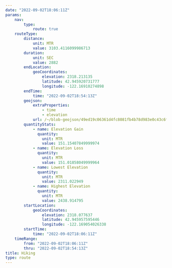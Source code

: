 ```yaml
---
date: "2022-09-02T18:06:11Z"
params:
    nav:
        type:
            route: true
    routeType:
        distance:
            unit: MTR
            value: 3103.4116099986713
        duration:
            unit: SEC
            value: 2882
        endLocation:
            geoCoordinates:
                elevation: 2318.213135
                latitude: 42.945920731777
                longitude: -122.16910274898
        endTime:
            time: "2022-09-02T18:54:13Z"
        geojson:
            extraProperties:
                - time
                - elevation
            url: /~/blob-geojson/49ed19c06361d4fc8081fb4b78d983e0c43c6f96f7f93c6e10ac0d9b4708e8c9/geojson.json
        quantityStats:
            - name: Elevation Gain
              quantity:
                unit: MTR
                value: 151.15407849999974
            - name: Elevation Loss
              quantity:
                unit: MTR
                value: 151.01858049999964
            - name: Lowest Elevation
              quantity:
                unit: MTR
                value: 2311.022949
            - name: Highest Elevation
              quantity:
                unit: MTR
                value: 2438.914795
        startLocation:
            geoCoordinates:
                elevation: 2318.077637
                latitude: 42.945957595446
                longitude: -122.169054026338
        startTime:
            time: "2022-09-02T18:06:11Z"
    timeRange:
        from: "2022-09-02T18:06:11Z"
        thru: "2022-09-02T18:54:13Z"
title: Hiking
type: route
---
```

